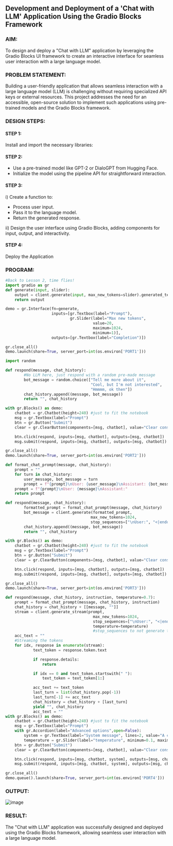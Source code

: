 ## Development and Deployment of a 'Chat with LLM' Application Using the Gradio Blocks Framework

### AIM:
To design and deploy a "Chat with LLM" application by leveraging the Gradio Blocks UI framework to create an interactive interface for seamless user interaction with a large language model.

### PROBLEM STATEMENT:
Building a user-friendly application that allows seamless interaction with a large language model (LLM) is challenging without requiring specialized API keys or external resources. This project addresses the need for an accessible, open-source solution to implement such applications using pre-trained models and the Gradio Blocks framework.
### DESIGN STEPS:

#### STEP 1:
Install and import the necessary libraries:
#### STEP 2:
* Use a pre-trained model like GPT-2 or DialoGPT from Hugging Face.
* Initialize the model using the pipeline API for straightforward interaction.
#### STEP 3:
i) Create a function to:

* Process user input.
* Pass it to the language model.
* Return the generated response.

ii) Design the user interface using Gradio Blocks, adding components for input, output, and interactivity.

#### STEP 4:
Deploy the Application
### PROGRAM:
```py
#Back to Lesson 2, time flies!
import gradio as gr
def generate(input, slider):
    output = client.generate(input, max_new_tokens=slider).generated_text
    return output

demo = gr.Interface(fn=generate, 
                    inputs=[gr.Textbox(label="Prompt"), 
                            gr.Slider(label="Max new tokens", 
                                      value=20,  
                                      maximum=1024, 
                                      minimum=1)], 
                    outputs=[gr.Textbox(label="Completion")])

gr.close_all()
demo.launch(share=True, server_port=int(os.environ['PORT1']))

import random

def respond(message, chat_history):
        #No LLM here, just respond with a random pre-made message
        bot_message = random.choice(["Tell me more about it", 
                                     "Cool, but I'm not interested", 
                                     "Hmmmm, ok then"]) 
        chat_history.append((message, bot_message))
        return "", chat_history

with gr.Blocks() as demo:
    chatbot = gr.Chatbot(height=240) #just to fit the notebook
    msg = gr.Textbox(label="Prompt")
    btn = gr.Button("Submit")
    clear = gr.ClearButton(components=[msg, chatbot], value="Clear console")

    btn.click(respond, inputs=[msg, chatbot], outputs=[msg, chatbot])
    msg.submit(respond, inputs=[msg, chatbot], outputs=[msg, chatbot]) #Press enter to submit

gr.close_all()
demo.launch(share=True, server_port=int(os.environ['PORT2']))

def format_chat_prompt(message, chat_history):
    prompt = ""
    for turn in chat_history:
        user_message, bot_message = turn
        prompt = f"{prompt}\nUser: {user_message}\nAssistant: {bot_message}"
    prompt = f"{prompt}\nUser: {message}\nAssistant:"
    return prompt

def respond(message, chat_history):
        formatted_prompt = format_chat_prompt(message, chat_history)
        bot_message = client.generate(formatted_prompt,
                                     max_new_tokens=1024,
                                     stop_sequences=["\nUser:", "<|endoftext|>"]).generated_text
        chat_history.append((message, bot_message))
        return "", chat_history

with gr.Blocks() as demo:
    chatbot = gr.Chatbot(height=240) #just to fit the notebook
    msg = gr.Textbox(label="Prompt")
    btn = gr.Button("Submit")
    clear = gr.ClearButton(components=[msg, chatbot], value="Clear console")

    btn.click(respond, inputs=[msg, chatbot], outputs=[msg, chatbot])
    msg.submit(respond, inputs=[msg, chatbot], outputs=[msg, chatbot]) #Press enter to submit

gr.close_all()
demo.launch(share=True, server_port=int(os.environ['PORT3']))

def respond(message, chat_history, instruction, temperature=0.7):
    prompt = format_chat_prompt(message, chat_history, instruction)
    chat_history = chat_history + [[message, ""]]
    stream = client.generate_stream(prompt,
                                      max_new_tokens=1024,
                                      stop_sequences=["\nUser:", "<|endoftext|>"],
                                      temperature=temperature)
                                      #stop_sequences to not generate the user answer
    acc_text = ""
    #Streaming the tokens
    for idx, response in enumerate(stream):
            text_token = response.token.text

            if response.details:
                return

            if idx == 0 and text_token.startswith(" "):
                text_token = text_token[1:]

            acc_text += text_token
            last_turn = list(chat_history.pop(-1))
            last_turn[-1] += acc_text
            chat_history = chat_history + [last_turn]
            yield "", chat_history
            acc_text = ""
with gr.Blocks() as demo:
    chatbot = gr.Chatbot(height=240) #just to fit the notebook
    msg = gr.Textbox(label="Prompt")
    with gr.Accordion(label="Advanced options",open=False):
        system = gr.Textbox(label="System message", lines=2, value="A conversation between a user and an LLM-based AI assistant. The assistant gives helpful and honest answers.")
        temperature = gr.Slider(label="temperature", minimum=0.1, maximum=1, value=0.7, step=0.1)
    btn = gr.Button("Submit")
    clear = gr.ClearButton(components=[msg, chatbot], value="Clear console")

    btn.click(respond, inputs=[msg, chatbot, system], outputs=[msg, chatbot])
    msg.submit(respond, inputs=[msg, chatbot, system], outputs=[msg, chatbot]) #Press enter to submit

gr.close_all()
demo.queue().launch(share=True, server_port=int(os.environ['PORT4']))    
```
### OUTPUT:
![image](https://github.com/user-attachments/assets/61e1f3ee-56d2-4fe6-92b6-a279dcd91486)

### RESULT:
The "Chat with LLM" application was successfully designed and deployed using the Gradio Blocks framework, allowing seamless user interaction with a large language model.

